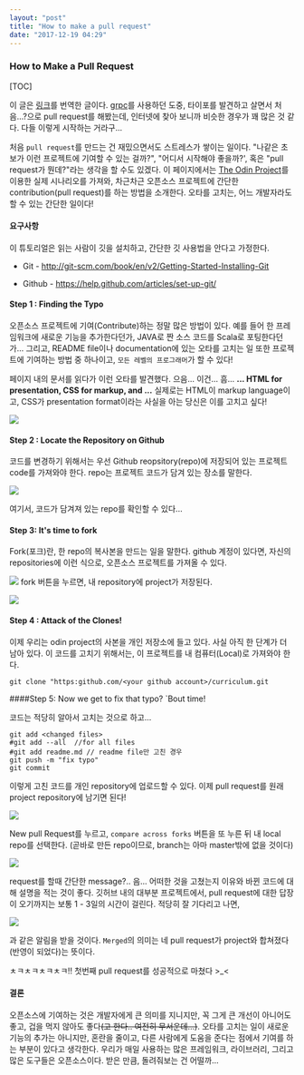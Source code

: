 ```yaml
---
layout: "post"
title: "How to make a pull request"
date: "2017-12-19 04:29"
---
```

### How to Make a Pull Request

[TOC]

이 글은 [링크](https://www.codenewbie.org/blogs/how-to-make-a-pull-request)를 번역한 글이다. [grpc](https://grpc.io/)를 사용하던 도중, 타이포를 발견하고 살면서 처음...?으로 pull request를 해봤는데, 인터넷에 찾아 보니까 비슷한 경우가 꽤 많은 것 같다. 다들 이렇게 시작하는 거라구...



처음 `pull request`를 만드는 건 재밌으면서도 스트레스가 쌓이는 일이다. "나같은 초보가 이런 프로젝트에 기여할 수 있는 걸까?", "어디서 시작해야 좋을까?', 혹은 "pull request가 뭔데?"라는 생각을 할 수도 있겠다. 이 페이지에서는 [The Odin Project](https://www.theodinproject.com/)를 이용한 실제 시나리오를 가져와, 차근차근  오픈소스 프로젝트에 간단한 contribution(pull request)를 하는 방법을 소개한다. 오타를 고치는, 어느 개발자라도 할 수 있는 간단한 일이다!



#### 요구사항

이 튜토리얼은 읽는 사람이 깃을 설치하고, 간단한 깃 사용법을 안다고 가정한다.

- Git - http://git-scm.com/book/en/v2/Getting-Started-Installing-Git

- Github - https://help.github.com/articles/set-up-git/


#### Step 1 : Finding the Typo

오픈소스 프로젝트에 기여(Contribute)하는 정말 많은 방법이 있다. 예를 들어 한 프레임워크에 새로운 기능을 추가한다던가, JAVA로 짠 소스 코드를 Scala로 포팅한다던가... 그리고, README file이나 documentation에 있는 오타를 고치는 일 또한 프로젝트에 기여하는 방법 중 하나이고, `모든 레벨의 프로그래머`가 할 수 있다!



페이지 내의 문서를 읽다가 이런 오타를 발견했다. 으음... 이건... 흠...
**... HTML for presentation, CSS for markup, and ...**
실제로는 HTML이 markup language이고, CSS가 presentation format이라는 사실을 아는 당신은 이를 고치고 싶다!


![](https://lh3.googleusercontent.com/nAFKsX3-LQY0m7cQxXBSBYySFqY43PRetVlQRt7tx6xajMoThmUT016tqX61S2uNMUI2Uksl3hA9w39r-YodORbElJ9FepL4oRPJUM1LcjnzWr6B0X_6Wx3In7VGpOZE9Q)


#### Step 2 : Locate the Repository on Github

코드를 변경하기 위해서는 우선 Github reopsitory(repo)에 저장되어 있는 프로젝트 code를 가져와야 한다. repo는 프로젝트 코드가 담겨 있는 장소를 말한다.

![](https://lh6.googleusercontent.com/qnMY3cWPW-wfXVIH3WggmoAFBd0cxS0LZvoGaUdD1TQS6xA7mXWkSFbHTDKlnxgcEDZp_M9H7oZp6nBsjz6sgUFqpzeGAmlF7gcNZeVKzt3BWfuCMpXbgOoWtes8_1KOpA)

여기서, 코드가 담겨져 있는 repo를 확인할 수 있다...


#### Step 3: It's time to fork
Fork(포크)란, 한 repo의 복사본을 만드는 일을 말한다. github 계정이 있다면, 자신의 repositories에 이런 식으로, 오픈소스 프로젝트를 가져올 수 있다.


![ ](https://lh6.googleusercontent.com/j2W8peTpzluqo04YvWdjNDEN1nFrJwmBzoWX2J5TrRcEpBsZbBE4t5oc2AdiZO5chV-DEtlN8IwzvEPF6VnXCpjZShkMMDM2lKn7A6UsJiSFhk9H7sWqSGkb94zyX_raKg)
fork 버튼을 누르면, 내 repository에 project가 저장된다.

![](https://lh6.googleusercontent.com/4IFJTZurVMRn438tf-fQgIaHc3I-viIqH4r5GHhImcgTgiaXUCYmTBwVHUV2joKT4IrpJY1R-kyb-eOPCIEhuozG3mFzjyhqjiRQ65uiLj_gZg16z-7aLDjY3dPC8WQ2yA)

#### Step 4 : Attack of the Clones!
이제 우리는 odin project의 사본을 개인 저장소에 들고 있다. 사실 아직 한 단계가 더 남아 있다. 이 코드를 고치기 위해서는, 이 프로젝트를 내 컴퓨터(Local)로 가져와야 한다.


```
git clone "https:github.com/<your github account>/curriculum.git
```

####Step 5: Now we get to fix that typo? `Bout time!

코드는 적당히 알아서 고치는 것으로 하고...

```
git add <changed files>
#git add --all  //for all files
#git add readme.md // readme file만 고친 경우
git push -m "fix typo"
git commit
```

이렇게 고친 코드를 개인 repository에 업로드할 수 있다. 이제 pull request를 원래 project repository에 남기면 된다!

![](https://lh3.googleusercontent.com/0TMtTC6huKFYQ_NX2qN-OucnaVcrB-W3lLY1cnR6KiUG738l73ik4XnXA4IJrXycPYi_fx1MJt42x21_WcalfUXtBxnluy9mprplKIv5IkIYtRS_IYLrjFYD3E_1QSv6eQ)



New pull Request를 누르고, `compare across forks` 버튼을 또 누른 뒤 내 local repo를 선택한다. (곧바로 만든 repo이므로, branch는 아마 master밖에 없을 것이다)


![](https://lh4.googleusercontent.com/-3vDtJfw-ab8ngqKxBxnFEDkFqVUw_i7uElwRFh1sBbg4BpENZy7PoIq1m8rfNZYyfMZ_WjgZfHfsr8pTvK6gjWFSGzmXfe_wW1MgN-FJvOput99KaXpk2DMoVwAWp7jMw)


request를 할때 간단한 message?.. 음... 어떠한 것을 고쳤는지 이유와 바뀐 코드에 대해 설명을 적는 것이 좋다. 깃허브 내의 대부분 프로젝트에서, pull request에 대한 답장이 오기까지는 보통 1 - 3일의 시간이 걸린다. 적당히 잘 기다리고 나면,




![](https://lh3.googleusercontent.com/_bGiqz_3leW3Iau381UljsDrizplDvAkiUAcStIrkgL79aqUn5-N_FRiyoZqnise1yluf8SQ0dctlG4PtvrC66Qq-u-SsTqI5_78hgPt5IGp4d5IAuGGe7gjUZuBhdW2WA)

과 같은 알림을 받을 것이다. `Merged`의 의미는 네 pull request가 project와 합쳐졌다(반영이 되었다)는 뜻이다.

ㅊㅋㅊㅋㅊㅋㅊㅋ!! 첫번째 pull request를 성공적으로 마쳤다 >_<

####  결론

오픈소스에 기여하는 것은 개발자에게 큰 의미를 지니지만, 꼭 그게 큰 개선이 아니어도 좋고, 겁을 먹지 않아도 좋다~~(고 한다.. 여전히 무서운데...)~~. 오타를 고치는 일이 새로운 기능의 추가는 아니지만, 혼란을 줄이고, 다른 사람에게 도움을 준다는 점에서 기여를 하는 부분이 있다고 생각한다. 우리가 매일 사용하는 많은 프레임워크, 라이브러리, 그리고 많은 도구들은 오픈소스이다. 받은 만큼, 돌려줘보는 건 어떨까...
